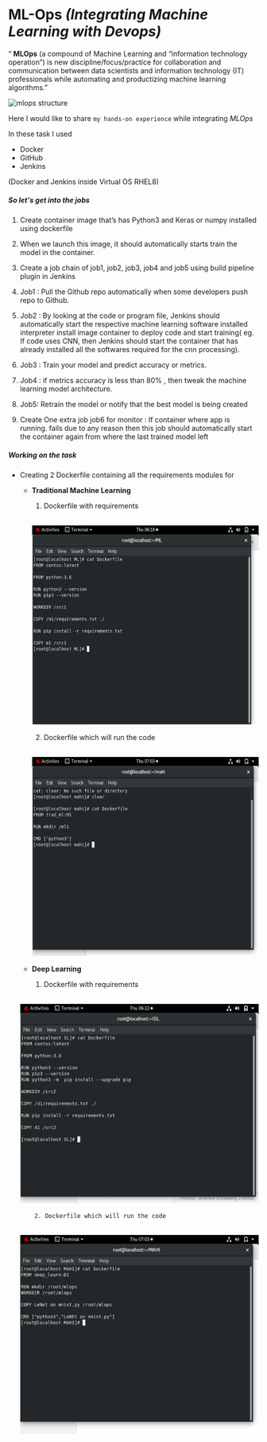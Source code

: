 # ML-Ops *(Integrating Machine Learning with Devops)*

“ **MLOps** (a compound of Machine Learning and “information technology operation”) is new discipline/focus/practice for collaboration and communication between data scientists and information technology (IT) professionals while automating and productizing machine learning algorithms.” 

![mlops structure](https://www.c-sharpcorner.com/UploadFile/BlogImages/11122019223851PM/image1.png)

Here I would like to share `my hands-on experience` while integrating *MLOps*

In these task I used 
- Docker 
- GitHub
- Jenkins

(Docker and Jenkins inside Virtual OS RHEL8)

##### So let's get into the jobs

1. Create container image that’s has Python3 and Keras or numpy  installed  using dockerfile 

2. When we launch this image, it should automatically starts train the model in the container.

3. Create a job chain of job1, job2, job3, job4 and job5 using build pipeline plugin in Jenkins 

4.  Job1 : Pull  the Github repo automatically when some developers push repo to Github.

5.  Job2 : By looking at the code or program file, Jenkins should automatically start the respective machine learning software installed interpreter install image container to deploy code  and start training( eg. If code uses CNN, then Jenkins should start the container that has already installed all the softwares required for the cnn processing).

6. Job3 : Train your model and predict accuracy or metrics.

7. Job4 : if metrics accuracy is less than 80%  , then tweak the machine learning model architecture.

8. Job5: Retrain the model or notify that the best model is being created

9. Create One extra job job6 for monitor : If container where app is running. fails due to any reason then this job should automatically start the container again from where the last trained model left

##### Working on the task

* Creating 2 Dockerfile containing all the requirements modules for 
   - **Traditional Machine Learning**
        1.  Dockerfile with requirements
        
     <br><img src="/SS/ml1.png" width="1555" height="400">
      
        2. Dockerfile which will run the code
        
     <br><img src="/SS/ml2.png" width="1555" height="400">
     
    - **Deep Learning**
         1.  Dockerfile with requirements
        
     <br><img src="/SS/dl1.png" width="1555" height="400">
      
          2. Dockerfile which will run the code
        
     <br><img src="/SS/dl2.png" width="1555" height="400">
 
         
        
